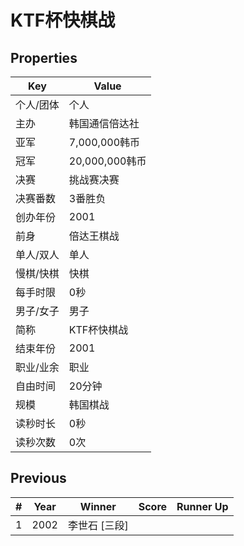 # KTF杯快棋战

## Properties

| Key | Value |
| --- | ----- |
| 个人/团体 | 个人 |
| 主办 | 韩国通信倍达社 |
| 亚军 | 7,000,000韩币 |
| 冠军 | 20,000,000韩币 |
| 决赛 | 挑战赛决赛 |
| 决赛番数 | 3番胜负 |
| 创办年份 | 2001 |
| 前身 | 倍达王棋战 |
| 单人/双人 | 单人 |
| 慢棋/快棋 | 快棋 |
| 每手时限 | 0秒 |
| 男子/女子 | 男子 |
| 简称 | KTF杯快棋战 |
| 结束年份 | 2001 |
| 职业/业余 | 职业 |
| 自由时间 | 20分钟 |
| 规模 | 韩国棋战 |
| 读秒时长 | 0秒 |
| 读秒次数 | 0次 |

## Previous

| # | Year | Winner | Score | Runner Up |
| --- | --- | --- | --- | --- |
| 1 | 2002 | 李世石 [三段] |  |  |

